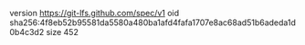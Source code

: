 version https://git-lfs.github.com/spec/v1
oid sha256:4f8eb52b95581da5580a480ba1afd4fafa1707e8ac68ad51b6adeda1d0b4c3d2
size 452
